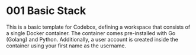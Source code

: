 # 001 Basic Stack

This is a basic template for Codebox, defining a workspace that consists of a single Docker container. The container comes pre-installed with Go (Golang) and Python. Additionally, a user account is created inside the container using your first name as the username.